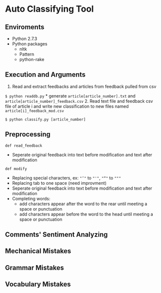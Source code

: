 # Auto Classifying Tool

## Enviroments
* Python 2.7.3
* Python packages
	* nltk
	* Pattern
	* python-rake 

## Execution and Arguments
1. Read and extract feedbacks and articles from feedback pulled from csv

`$ python readdb.py`
	* generate `article[article_number].txt` and `article[article_number]_feedback.csv`
2. Read text file and feedback csv file of article i and write new classification to new files named `article[i]_feedback_mod.csv`

`$ python classify.py [article_number]`

## Preprocessing
`def read_feedback`

* Seperate original feedback into text before modification and text after modification

`def modify`

* Replacing special characters, ex: `"’"` to `"'"`, `"“"` to `"""`
* Replacing tab to one space (need improvment)
* Seperate original feedback into text before modification and text after modification
* Completing words:
	* add characters appear after the word to the rear until meeting a space or punctuation
	* add characters appear before the word to the head until meeting a space or punctuation

## Comments' Sentiment Analyzing

## Mechanical Mistakes
## Grammar Mistakes
## Vocabulary Mistakes